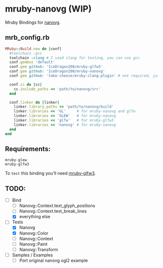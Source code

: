 mruby-nanovg (WIP)
==================

Mruby Bindings for [nanovg](https://github.com/memononen/nanovg).

## mrb_config.rb
```ruby
MRuby::Build.new do |conf|
  #toolchain :gcc
  toolchain :clang # I used clang for testing, you can use gcc
  conf.gembox 'default'
  conf.gem github: 'IceDragon200/mruby-glfw3'
  conf.gem github: 'IceDragon200/mruby-nanovg'
  conf.gem github: 'take-cheeze/mruby-clang-plugin' # not required, just makes debugging nicer

  conf.cc do |cc|
    cc.include_paths << 'path/to/nanovg/src'
  end

  conf.linker do |linker|
    linker.library_paths << 'path/to/nanovg/build'
    linker.libraries << 'GL'     # for mruby-nanovg and glfw
    linker.libraries << 'GLEW'   # for mruby-nanovg
    linker.libraries << 'glfw'   # for mruby-glfw3
    linker.libraries << 'nanovg' # for mruby-nanovg
  end
end
```

## Requirements:
```
mruby-glew
mruby-glfw3
```

To `test` this binding you'll need [mruby-glfw3](https://github.com/IceDragon200/mruby-glfw3).

## TODO:
- [ ] Bind
  - [ ] Nanovg::Context.text_glyph_positions
  - [ ] Nanovg::Context.text_break_lines
  - [x] everything else
- [ ] Tests
  - [x] Nanovg
  - [x] Nanovg::Color
  - [ ] Nanovg::Context
  - [ ] Nanovg::Paint
  - [ ] Nanovg::Transform
- [ ] Samples / Examples
  - [ ] Port original nanovg ogl2 example
